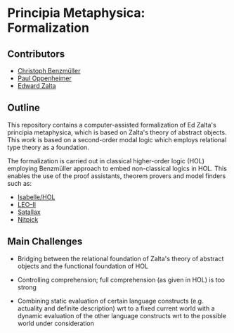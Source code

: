 # Principia Metaphysica: Formalization


Contributors
-----------------------

* [Christoph Benzmüller](http://christoph-benzmueller.de/)
* [Paul Oppenheimer](http://peoppenheimer.org)
* [Edward Zalta](https://mally.stanford.edu/zalta.html)

Outline
-----------------------

This repository contains a computer-assisted formalization of Ed
Zalta's principia metaphysica, which is based on Zalta's theory of
abstract objects. This work is based on a second-order modal logic
which employs 
relational type theory as a foundation.

The formalization is carried out in classical higher-order logic (HOL)
employing Benzmüller approach to embed non-classical logics in
HOL. This enables the use of the proof assistants, theorem
provers and model finders such as:

* [Isabelle/HOL](https://isabelle.in.tum.de/)
* [LEO-II](http://page.mi.fu-berlin.de/cbenzmueller/leo/) 
* [Satallax](https://mathgate.info/cebrown/satallax/)
* [Nitpick](http://www4.in.tum.de/~blanchet/nitpick.html)



Main Challenges
-----------------------

* Bridging between the relational foundation of Zalta's theory of
abstract objects and the functional foundation of HOL

* Controlling comprehension; full comprehension (as given in HOL) is too strong

* Combining static evaluation of certain language constructs (e.g. actuality and
  definite description) wrt to a fixed current world with a dynamic
  evaluation of the other language constructs wrt to the possible world
  under consideration


